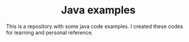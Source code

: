 <h1 align="center"><strong>Java examples</strong></h1>

This is a repository with some java code examples. I created these codes for learning and personal reference.